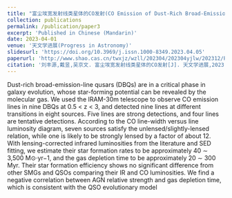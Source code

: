 ```yaml
---
title: "富尘埃宽发射线类星体的CO发射(CO Emission of Dust-Rich Broad-Emission-Line Quasars)"
collection: publications
permalink: /publication/paper3
excerpt: 'Published in Chinese (Mandarin)'
date: 2023-04-01
venue: '天文学进展(Progress in Astronomy)'
slidesurl: 'https://doi.org/10.3969/j.issn.1000-8349.2023.04.05'
paperurl: 'http://www.shao.cas.cn/twxjz/wzll/202304/202304yjlw/202312/P020240123566166864142.pdf'
citation: '刘丰源,戴昱,吴京文. 富尘埃宽发射线类星体的CO发射[J]. 天文学进展,2023,41(4):529-545. DOI:10.3969/j.issn.1000-8349.2023.04.05.'
---
```


Dust-rich broad-emission-line qusars (DBQs) are in a critical phase in galaxy
evolution, whose star-forming potential can be revealed by the molecular gas. We used
the IRAM-30m telescope to observe CO emission lines in nine DBQs at 0.5 < z < 3, and
detected nine lines at different transitions in eight sources. Five lines are strong detections,
and four lines are tentative detections. According to the CO line-width versus line luminosity
diagram, seven sources satisfy the unlensed/slightly-lensed relation, while one is likely to be
strongly lensed by a factor of about 12. With lensing-corrected infrared luminosities from
the literature and SED fitting, we estimate their star formation rates to be approximately
40 ∼ 3,500 M⊙·yr−1, and the gas depletion time to be approximately 20 ∼ 300 Myr. Their star
formation efficiency shows no significant difference from other SMGs and QSOs comparing
their IR and CO luminosities. We find a negative correlation between AGN relative strength
and gas depletion time, which is consistent with the QSO evolutionary model

